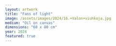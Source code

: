 ```yaml
---
layout: artwork
title: "Fans of light"
image: /assets/images/2024/16.+Valon+viuhkoja.jpg
medium: "Oil on canvas"
dimensions: "60 x 80 cm"
year: 2024
featured: true
---
```

